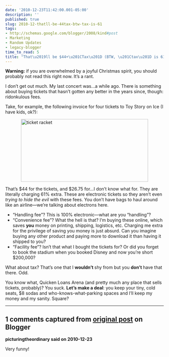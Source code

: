 ```yaml
---
date: '2010-12-23T11:42:00.001-05:00'
description: ''
published: true
slug: 2010-12-thatll-be-44tax-btw-tax-is-61
tags:
- http://schemas.google.com/blogger/2008/kind#post
- Marketing
- Random Updates
- legacy-blogger
time_to_read: 5
title: "That\u2019ll be $44+\u201CTax\u201D (BTW, \u201Ctax\u201D is 61%)"
---
```


<p><strong>Warning:</strong> if you are overwhelmed by a joyful Christmas spirit, you should probably not read this right now. It’s a rant.</p>
<p>I don’t get out much. My last concert was…a while ago. There is something about buying tickets that hasn’t gotten any better in the years since, though: ridonkulous fees.</p>
<p>Take, for example, the following invoice for four tickets to Toy Story on Ice (I have kids, ok?):</p>
<p><img alt="ticket racket" height="199" src="http://lh6.ggpht.com/_IKD9WtY5kxU/TRN76rg82vI/AAAAAAAABTE/ZNzmohFLnaM/ticket%20racket%5B2%5D.png" style="margin: 0px auto; display: block; float: none;" title="ticket racket" width="404" /></p>
<p>That’s $44 for the tickets, and $26.75 for…I don’t know what for. They are literally charging 61% extra. These are electronic tickets so they aren’t even <em>trying to hide the evil</em> with these fees. You don’t have bags to haul around like an airline—we’re talking about electrons here.</p>  <ul>   <li>“Handling fee”? This is 100% electronic—what are you “handling”? </li>    <li>“Convenience fee”? What the hell is that? I’m buying these online, which saves <strong>you</strong> money on printing, shipping, logistics, etc. Charging me extra for the privilege of saving you money is just absurd. Can you imagine buying any other product and paying more to download it than having it shipped to you?</li>    <li>“Facility fee”? Isn’t that what I bought the tickets for? Or did you forget to book the stadium when you booked Disney and now you’re short $200,000?</li> </ul>
<p>What about tax? That’s one that I <strong>wouldn’t </strong>shy from but you <strong>don’t </strong>have that there. Odd.</p>
<p>You know what, Quicken Loans Arena (and pretty much any place that sells tickets, probably)? You suck. <strong>Let’s make a deal</strong>: you keep your tiny, cold seats, $8 sodas and who-knows-what-parking spaces and I’ll keep my money and my sanity. Square?</p>

---

## 1 comments captured from [original post](https://blog.wassupy.com/2010/12/thatll-be-44tax-btw-tax-is-61.html) on Blogger

**picturingtheordinary said on 2010-12-23**

Very funny!

